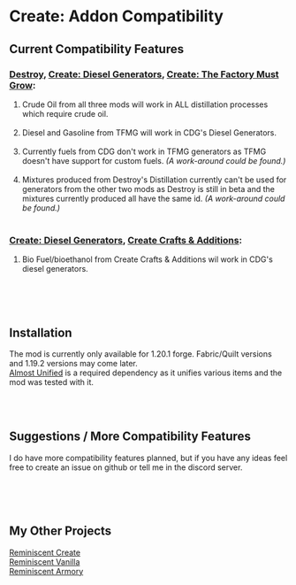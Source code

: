 # Create: Addon Compatibility

## Current Compatibility Features


### [Destroy](https://modrinth.com/mod/destroy), [Create: Diesel Generators](https://modrinth.com/mod/create-diesel-generators), [Create: The Factory Must Grow](https://modrinth.com/mod/create-tfmg):

1. Crude Oil from all three mods will work in ALL distillation processes which require crude oil.<br><br>
2. Diesel and Gasoline from TFMG will work in CDG's Diesel Generators.<br><br>
3. Currently fuels from CDG don't work in TFMG generators as TFMG doesn't have support for custom fuels. _(A work-around could be found.)_<br><br>
4. Mixtures produced from Destroy's Distillation currently can't be used for generators from the other two mods as Destroy is still in beta and the mixtures currently produced all have the same id. _(A work-around could be found.)_<br><br>


### [Create: Diesel Generators](https://modrinth.com/mod/create-diesel-generators), [Create Crafts & Additions](https://modrinth.com/mod/createaddition):

1. Bio Fuel/bioethanol from Create Crafts & Additions wil work in CDG's diesel generators.<br><br>

<br><br>

## Installation
The mod is currently only available for 1.20.1 forge. Fabric/Quilt versions and 1.19.2 versions may come later.<br>
[Almost Unified](https://modrinth.com/mod/almost-unified) is a required dependency as it unifies various items and the mod was tested with it.<br>

<br><br>

## Suggestions / More Compatibility Features

I do have more compatibility features planned, but if you have any ideas feel free to create an issue on github or tell me in the discord server.<br>


<br><br><br>


## My Other Projects

[Reminiscent Create](https://modrinth.com/modpack/reminiscent-create)<br>
[Reminiscent Vanilla](https://modrinth.com/modpack/reminiscent-vanilla)<br>
[Reminiscent Armory](https://modrinth.com/datapack/reminiscent-armory)
